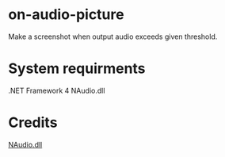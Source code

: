 on-audio-picture
================
Make a screenshot when output audio exceeds given threshold.

System requirments
================
.NET Framework 4
NAudio.dll

Credits
================
[NAudio.dll](http://naudio.codeplex.com/)
